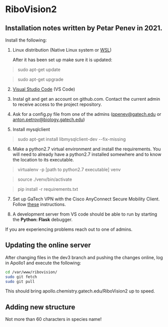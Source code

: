 # RiboVision2

## Installation notes written by Petar Penev in 2021.

Install the following:

1. Linux distribution (Native Linux system or <a href="https://docs.microsoft.com/en-us/windows/wsl/install-win10#update-to-wsl-2">WSL</a>)
	
	After it has been set up make sure it is updated:

>sudo apt-get update

>sudo apt-get upgrade

2. <a href=" https://code.visualstudio.com/docs/setup/setup-overview">Visual Studio Code</a> (VS Code)

3. Instal git and get an account on github.com. Contact the current admin to receive access to the project repository.

4. Ask for a config.py file from one of the admins (ppenev@gatech.edu or anton.petrov@biology.gatech.edu)

5. Install mysqlclient

> sudo apt-get install libmysqlclient-dev --fix-missing

6. Make a python2.7 virtual environment and install the requirements. You will need to already have a python2.7 installed somewhere and to know the location to its executable.

> virtualenv -p [path to python2.7 executable] venv

> source ./venv/bin/activate

> pip install -r requirements.txt

7. Set up GaTech VPN with the Cisco AnyConnect Secure Mobility Client. Follow <a href="https://faq.oit.gatech.edu/content/how-do-i-get-started-campus-vpn">these</a> instructions.

8. A development server from VS code should be able to run by starting the **Python: Flask** debugger.

If you are experiencing problems reach out to one of admins.

## Updating the online server

After changing files in the dev3 branch and pushing the changes online, log in Apollo1 and execute the following:

```bash
cd /var/www/ribovision/
sudo git fetch
sudo git pull
```

This should bring apollo.chemistry.gatech.edu/RiboVision2 up to speed.

## Adding new structure

Not more than 60 characters in species name!